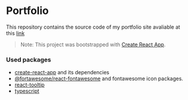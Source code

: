 # Portfolio
This repository contains the source code of my portfolio site avaliable at this [link](https://zakku.eu)

> Note: This project was bootstrapped with [Create React App](https://github.com/facebook/create-react-app).

### Used packages
- [create-react-app](https://github.com/facebook/create-react-app) and its dependencies
- [@fortawesome/react-fontawesome](https://github.com/FortAwesome/react-fontawesome) and fontawesome icon packages.
- [react-tooltip](https://github.com/wwayne/react-tooltip)
- [typescript](https://github.com/microsoft/TypeScript)
